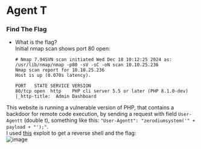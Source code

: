 # Agent T

### Find The Flag
- What is the flag?<br />
Initial nmap scan shows port 80 open:

      # Nmap 7.94SVN scan initiated Wed Dec 18 10:12:25 2024 as: /usr/lib/nmap/nmap -p80 -sV -sC -oN scan 10.10.25.236
      Nmap scan report for 10.10.25.236
      Host is up (0.070s latency).
      
      PORT   STATE SERVICE VERSION
      80/tcp open  http    PHP cli server 5.5 or later (PHP 8.1.0-dev)
      |_http-title:  Admin Dashboard

This website is running a vulnerable version of PHP, that contains a backdoor for remote code execution, by sending a request with field `User-Agentt` (double t), something like this: `"User-Agentt": "zerodiumsystem('" + payload + "');"`.
<br />
I used [this](https://github.com/flast101/php-8.1.0-dev-backdoor-rce/blob/main/revshell_php_8.1.0-dev.py) exploit to get a reverse shell and the flag:<br />
![image](https://github.com/user-attachments/assets/b2005e31-4a39-44e8-ae24-b7a69c71f8ce)<br />

